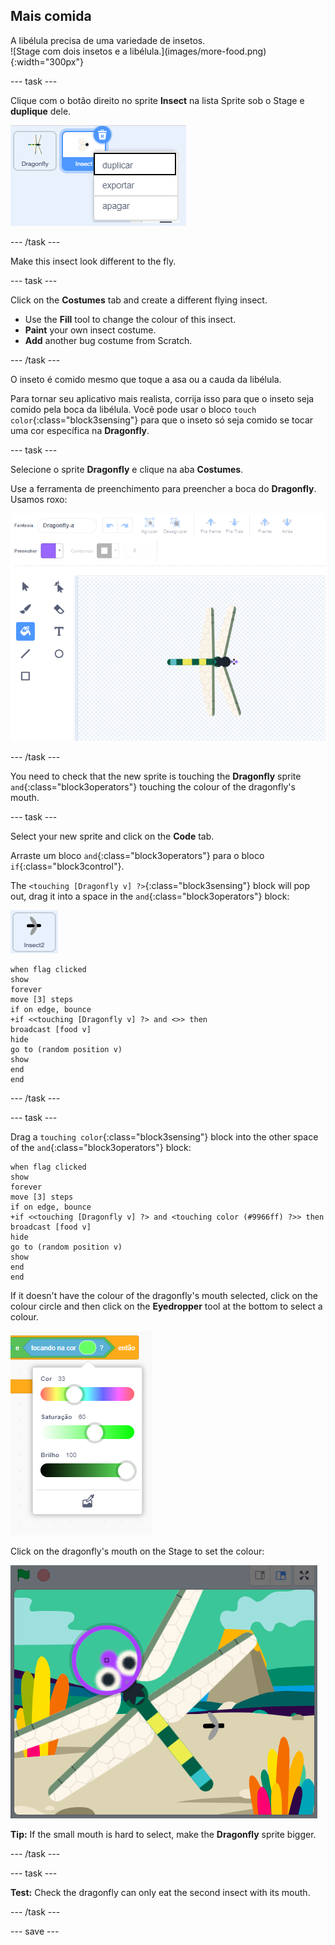## Mais comida

<div style="display: flex; flex-wrap: wrap">
<div style="flex-basis: 200px; flex-grow: 1; margin-right: 15px;">
A libélula precisa de uma variedade de insetos.
</div>
<div>
![Stage com dois insetos e a libélula.](images/more-food.png){:width="300px"}
</div>
</div>

--- task ---

Clique com o botão direito no sprite **Insect** na lista Sprite sob o Stage e **duplique** dele.

![A lista Sprite com o sprite insect selecionado e 'duplicate' destacado no menu.](images/duplicate-insect.png)

--- /task ---

Make this insect look different to the fly.

--- task ---

Click on the **Costumes** tab and create a different flying insect.

+ Use the **Fill** tool to change the colour of this insect.
+ **Paint** your own insect costume.
+ **Add** another bug costume from Scratch.

--- /task ---

O inseto é comido mesmo que toque a asa ou a cauda da libélula.

Para tornar seu aplicativo mais realista, corrija isso para que o inseto seja comido pela boca da libélula. Você pode usar o bloco `touch color`{:class="block3sensing"} para que o inseto só seja comido se tocar uma cor específica na **Dragonfly**.

--- task ---

Selecione o sprite **Dragonfly** e clique na aba **Costumes**.

Use a ferramenta de preenchimento para preencher a boca do **Dragonfly**. Usamos roxo:

![O editor de pintura com a ferramenta Preenchimento selecionada e a fantasia de libélula com uma boca roxa.](images/dragonfly-mouth-colour.png)

--- /task ---

You need to check that the new sprite is touching the **Dragonfly** sprite `and`{:class="block3operators"} touching the colour of the dragonfly's mouth.

--- task ---

Select your new sprite and click on the **Code** tab.

Arraste um bloco `and`{:class="block3operators"} para o bloco `if`{:class="block3control"}.

The `<touching [Dragonfly v] ?>`{:class="block3sensing"} block will pop out, drag it into a space in the `and`{:class="block3operators"} block:

![](images/insect2-icon.png)

```blocks3
when flag clicked
show
forever
move [3] steps 
if on edge, bounce
+if <<touching [Dragonfly v] ?> and <>> then
broadcast [food v]
hide
go to (random position v)
show
end
end
```

--- /task ---

--- task ---

Drag a `touching color`{:class="block3sensing"} block into the other space of the `and`{:class="block3operators"} block:

```blocks3
when flag clicked
show
forever
move [3] steps
if on edge, bounce
+if <<touching [Dragonfly v] ?> and <touching color (#9966ff) ?>> then
broadcast [food v]
hide
go to (random position v)
show
end
end
```

If it doesn't have the colour of the dragonfly's mouth selected, click on the colour circle and then click on the **Eyedropper** tool at the bottom to select a colour.

![O menu colour circle com a ferramenta eyedropper.](images/colour-eyedropper.png)

Click on the dragonfly's mouth on the Stage to set the colour:

![A ferramenta conta-gotas com marca-texto de seleção de cores pairando sobre a boca roxa da libélula.](images/colour-select.png)

**Tip:** If the small mouth is hard to select, make the **Dragonfly** sprite bigger.

--- /task ---

--- task ---

**Test:** Check the dragonfly can only eat the second insect with its mouth.

--- /task ---

--- save ---

